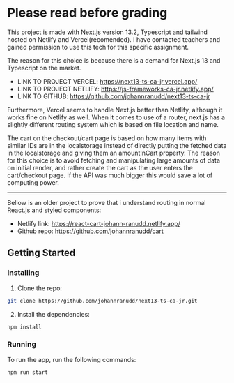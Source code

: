 # Please read before grading


This project is made with Next.js version 13.2, Typescript and tailwind hosted on Netlify and Vercel(recomended). I have contacted teachers and gained permission to use this tech for this specific assignment.

The reason for this choice is because there is a demand for Next.js 13 and Typescript on the market.

- LINK TO PROJECT VERCEL: https://next13-ts-ca-jr.vercel.app/
- LINK TO PROJECT NETLIFY: https://js-frameworks-ca-jr.netlify.app/
- LINK TO GITHUB: https://github.com/johannranudd/next13-ts-ca-jr

Furthermore, Vercel seems to handle Next.js better than Netlify, although it works fine on Netlify as well. When it comes to use of a router, next.js has a slightly different routing system which is based on file location and name. 

The cart on the checkout/cart page is based on how many items with similar IDs are in the localstorage instead of directly putting the fetched data in the localstorage and giving them an amountInCart property. The reason for this choice is to avoid fetching and manipulating large amounts of data on initial render, and rather create the cart as the user enters the cart/checkout page. If the API was much bigger this would save a lot of computing power.

-------------------------------------------------------------------------------------------------------------
Bellow is an older project to prove that i understand routing in normal React.js and styled components:

- Netlify link: https://react-cart-johann-ranudd.netlify.app/
- Github repo: https://github.com/johannranudd/cart


## Getting Started

### Installing


1. Clone the repo:

```bash
git clone https://github.com/johannranudd/next13-ts-ca-jr.git
```

2. Install the dependencies:

```
npm install
```

### Running


To run the app, run the following commands:

```bash
npm run start
```
